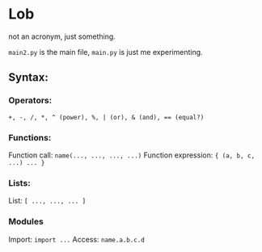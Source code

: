 # Lob
not an acronym, just something.

`main2.py` is the main file, `main.py` is just me experimenting.

## Syntax:

### Operators:
`+, -, /, *, ^ (power), %, | (or), & (and), == (equal?)`

### Functions:
Function call: `name(..., ..., ..., ...)`
Function expression: `{ (a, b, c, ...) ... }`

### Lists:
List: `[ ..., ..., ... ]`

### Modules
Import: `import ...`
Access: `name.a.b.c.d`
